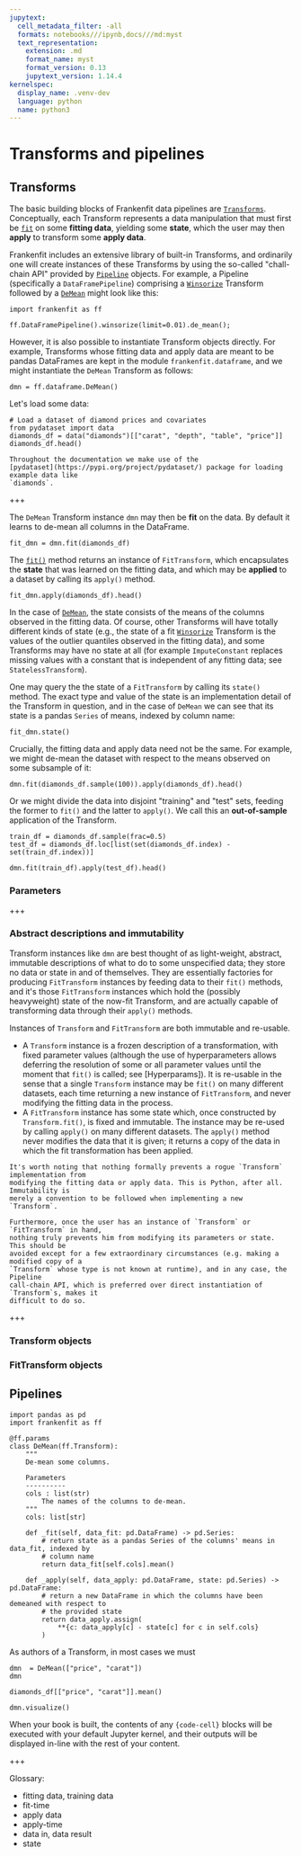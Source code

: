 ```yaml
---
jupytext:
  cell_metadata_filter: -all
  formats: notebooks///ipynb,docs///md:myst
  text_representation:
    extension: .md
    format_name: myst
    format_version: 0.13
    jupytext_version: 1.14.4
kernelspec:
  display_name: .venv-dev
  language: python
  name: python3
---
```


# Transforms and pipelines

## Transforms

The basic building blocks of Frankenfit data pipelines are
[`Transforms`](frankenfit.Transform). Conceptually, each Transform represents a
data manipulation that must first be [`fit`](frankenfit.Transform.fit) on some
**fitting data**, yielding some **state**, which the user may then **apply** to transform
some **apply data**.

Frankenfit includes an extensive library of built-in Transforms, and ordinarily one will
create instances of these Transforms by using the so-called "chall-chain API" provided
by [`Pipeline`](frankenfit.Pipeline) objects. For example, a Pipeline (specifically a
`DataFramePipeline`) comprising a [`Winsorize`](frankenfit.dataframe.Winsorize)
Transform followed by a [`DeMean`](frankenfit.dataframe.DeMean) might look like this:

```{code-cell} ipython3
import frankenfit as ff

ff.DataFramePipeline().winsorize(limit=0.01).de_mean();
```

However, it is also possible to instantiate Transform objects directly. For example,
Transforms whose fitting data and apply data are meant to be pandas DataFrames are kept
in the module `frankenfit.dataframe`, and we might instantiate the ``DeMean`` Transform
as follows:

```{code-cell} ipython3
dmn = ff.dataframe.DeMean()
```

Let's load some data:

```{code-cell} ipython3
# Load a dataset of diamond prices and covariates
from pydataset import data
diamonds_df = data("diamonds")[["carat", "depth", "table", "price"]]
diamonds_df.head()
```

```{note}
Throughout the documentation we make use of the
[pydataset](https://pypi.org/project/pydataset/) package for loading example data like
`diamonds`.
```

+++

The `DeMean` Transform instance `dmn` may then be **fit** on the data. By default it
learns to de-mean all columns in the DataFrame.

```{code-cell} ipython3
fit_dmn = dmn.fit(diamonds_df)
```

The [`fit()`](frankenfit.Transform.fit) method returns an instance of `FitTransform`,
which encapsulates the **state** that was learned on the fitting data, and which may be
**applied** to a dataset by calling its `apply()` method.

```{code-cell} ipython3
fit_dmn.apply(diamonds_df).head()
```

In the case of [`DeMean`](frankenfit.dataframe.DeMean), the state consists of the means
of the columns observed in the fitting data. Of course, other Transforms will have
totally different kinds of state (e.g., the state of a fit
[`Winsorize`](frankenfit.dataframe.Winsorize) Transform is the values of the outlier
quantiles observed in the fitting data), and some Transforms may have no state at all
(for example `ImputeConstant` replaces missing values with a constant that is
independent of any fitting data; see `StatelessTransform`).

One may query the the state of a `FitTransform` by calling its `state()` method. The
exact type and value of the state is an implementation detail of the Transform in
question, and in the case of `DeMean` we can see that its state is a pandas `Series` of
means, indexed by column name:

```{code-cell} ipython3
fit_dmn.state()
```

Crucially, the fitting data and apply data need not be the same. For example, we might
de-mean the dataset with respect to the means observed on some subsample of it:

```{code-cell} ipython3
dmn.fit(diamonds_df.sample(100)).apply(diamonds_df).head()
```

Or we might divide the data into disjoint "training" and "test" sets, feeding the former
to `fit()` and the latter to `apply()`. We call this an **out-of-sample** application of
the Transform.

```{code-cell} ipython3
train_df = diamonds_df.sample(frac=0.5)
test_df = diamonds_df.loc[list(set(diamonds_df.index) - set(train_df.index))]

dmn.fit(train_df).apply(test_df).head()
```

### Parameters

+++

### Abstract descriptions and immutability

Transform instances like `dmn` are best thought of as light-weight, abstract, immutable
descriptions of what to do to some unspecified data; they store no data or state in and
of themselves. They are essentially factories for producing `FitTransform` instances by
feeding data to their `fit()` methods, and it's those `FitTransform` instances which
hold the (possibly heavyweight) state of the now-fit Transform, and are actually capable
of transforming data through their `apply()` methods.

Instances of `Transform` and `FitTransform` are both immutable and re-usable.

* A `Transform` instance is a frozen description of a transformation, with fixed
  parameter values (although the use of hyperparameters allows deferring the resolution
  of some or all parameter values until the moment that `fit()` is called; see
  [Hyperparams]). It is re-usable in the sense that a single `Transform` instance may be
  `fit()` on many different datasets, each time returning a new instance of
  `FitTransform`, and never modifying the fitting data in the process.
* A `FitTransform` instance has some state which, once constructed by `Transform.fit()`,
  is fixed and immutable. The instance may be re-used by calling `apply()` on many
  different datasets. The `apply()` method never modifies the data that it is given;
  it returns a copy of the data in which the fit transformation has been applied.

```{note}
It's worth noting that nothing formally prevents a rogue `Transform` implementation from
modifying the fitting data or apply data. This is Python, after all. Immutability is
merely a convention to be followed when implementing a new `Transform`.

Furthermore, once the user has an instance of `Transform` or `FitTransform` in hand,
nothing truly prevents him from modifying its parameters or state. This should be
avoided except for a few extraordinary circumstances (e.g. making a modified copy of a
`Transform` whose type is not known at runtime), and in any case, the Pipeline
call-chain API, which is preferred over direct instantiation of `Transform`s, makes it
difficult to do so.
```

+++

### Transform objects

### FitTransform objects

## Pipelines

```{code-cell} ipython3
import pandas as pd
import frankenfit as ff

@ff.params
class DeMean(ff.Transform):
    """
    De-mean some columns.

    Parameters
    ----------
    cols : list(str)
        The names of the columns to de-mean.
    """
    cols: list[str]

    def _fit(self, data_fit: pd.DataFrame) -> pd.Series:
        # return state as a pandas Series of the columns' means in data_fit, indexed by
        # column name
        return data_fit[self.cols].mean()

    def _apply(self, data_apply: pd.DataFrame, state: pd.Series) -> pd.DataFrame:
        # return a new DataFrame in which the columns have been demeaned with respect to
        # the provided state
        return data_apply.assign(
            **{c: data_apply[c] - state[c] for c in self.cols}
        )
```

As authors of a Transform, in most cases we must

```{code-cell} ipython3
dmn  = DeMean(["price", "carat"])
dmn
```

```{code-cell} ipython3
diamonds_df[["price", "carat"]].mean()
```

```{code-cell} ipython3
dmn.visualize()
```

When your book is built, the contents of any `{code-cell}` blocks will be
executed with your default Jupyter kernel, and their outputs will be displayed
in-line with the rest of your content.

+++

Glossary:

* fitting data, training data
* fit-time
* apply data
* apply-time
* data in, data result
* state
